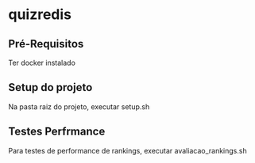 # quizredis

## Pré-Requisitos

Ter docker instalado

## Setup do projeto

Na pasta raiz do projeto, executar setup.sh

## Testes Perfrmance 

Para testes de performance de rankings, executar avaliacao_rankings.sh